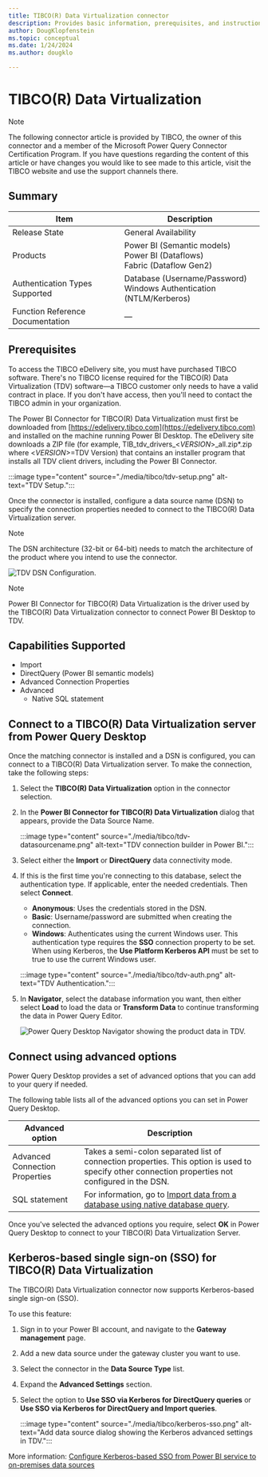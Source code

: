 ```yaml
---
title: TIBCO(R) Data Virtualization connector
description: Provides basic information, prerequisites, and instructions on how to connect to your TIBCO(R) Data Virtualization Server.
author: DougKlopfenstein
ms.topic: conceptual
ms.date: 1/24/2024
ms.author: dougklo

---
```


# TIBCO(R) Data Virtualization

> [!NOTE]
>The following connector article is provided by TIBCO, the owner of this connector and a member of the Microsoft Power Query Connector Certification Program. If you have questions regarding the content of this article or have changes you would like to see made to this article, visit the TIBCO website and use the support channels there.

## Summary

| Item | Description |
| ---- | ----------- |
| Release State | General Availability |
| Products | Power BI (Semantic models)<br/>Power BI (Dataflows)<br/>Fabric (Dataflow Gen2) |
| Authentication Types Supported | Database (Username/Password)<br/>Windows Authentication (NTLM/Kerberos) |
| Function Reference Documentation | &mdash; |

## Prerequisites

To access the TIBCO eDelivery site, you must have purchased TIBCO software. There's no TIBCO license required for the TIBCO(R) Data Virtualization (TDV) software&mdash;a TIBCO customer only needs to have a valid contract in place. If you don't have access, then you'll need to contact the TIBCO admin in your organization.

The Power BI Connector for TIBCO(R) Data Virtualization must first be downloaded from [https://edelivery.tibco.com](https://edelivery.tibco.com) and installed on the machine running Power BI Desktop. The eDelivery site downloads a ZIP file (for example, TIB_tdv_drivers_\<_VERSION_>_all.zip*.zip where \<_VERSION_>=TDV Version) that contains an installer program that installs all TDV client drivers, including the Power BI Connector.

:::image type="content" source="./media/tibco/tdv-setup.png" alt-text="TDV Setup.":::

Once the connector is installed, configure a data source name (DSN) to specify the connection properties needed to connect to the TIBCO(R) Data Virtualization server.

> [!NOTE]
> The DSN architecture (32-bit or 64-bit) needs to match the architecture of the product where you intend to use the connector.

![TDV DSN Configuration.](./media/tibco/tdv_dsn.png)

>[!NOTE]
>Power BI Connector for TIBCO(R) Data Virtualization is the driver used by the TIBCO(R) Data Virtualization connector to connect Power BI Desktop to TDV.

## Capabilities Supported

- Import
- DirectQuery (Power BI semantic models)
- Advanced Connection Properties
- Advanced
  - Native SQL statement

## Connect to a TIBCO(R) Data Virtualization server from Power Query Desktop

Once the matching connector is installed and a DSN is configured, you can connect to a TIBCO(R) Data Virtualization server. To make the connection, take the following steps:

1. Select the **TIBCO(R) Data Virtualization** option in the connector selection.

2. In the **Power BI Connector for TIBCO(R) Data Virtualization** dialog that appears, provide the Data Source Name.

   :::image type="content" source="./media/tibco/tdv-datasourcename.png" alt-text="TDV connection builder in Power BI.":::

3. Select either the **Import** or **DirectQuery** data connectivity mode.

4. If this is the first time you're connecting to this database, select the authentication type. If applicable, enter the needed credentials. Then select **Connect**.
   - **Anonymous**: Uses the credentials stored in the DSN.
   - **Basic**: Username/password are submitted when creating the connection.
   - **Windows**: Authenticates using the current Windows user.  This authentication type requires the **SSO** connection property to be set.  When using Kerberos, the **Use Platform Kerberos API** must be set to true to use the current Windows user.

    :::image type="content" source="./media/tibco/tdv-auth.png" alt-text="TDV Authentication.":::

5. In **Navigator**, select the database information you want, then either select **Load** to load the data or **Transform Data** to continue transforming the data in Power Query Editor.

   ![Power Query Desktop Navigator showing the product data in TDV.](./media/tibco/tdv_navigator.png)

## Connect using advanced options

Power Query Desktop provides a set of advanced options that you can add to your query if needed.

The following table lists all of the advanced options you can set in Power Query Desktop.

| Advanced option | Description |
| --------------- | ----------- |
| Advanced Connection Properties | Takes a semi-colon separated list of connection properties. This option is used to specify other connection properties not configured in the DSN. |
| SQL statement | For information, go to [Import data from a database using native database query](../native-database-query.md). |

Once you've selected the advanced options you require, select **OK** in Power Query Desktop to connect to your TIBCO(R) Data Virtualization Server.

## Kerberos-based single sign-on (SSO) for TIBCO(R) Data Virtualization

The TIBCO(R) Data Virtualization connector now supports Kerberos-based single sign-on (SSO).

To use this feature:

1. Sign in to your Power BI account, and navigate to the **Gateway management** page.

2. Add a new data source under the gateway cluster you want to use.

3. Select the connector in the **Data Source Type** list.

4. Expand the **Advanced Settings** section.

5. Select the option to **Use SSO via Kerberos for DirectQuery queries** or **Use SSO via Kerberos for DirectQuery and Import queries**.

   :::image type="content" source="./media/tibco/kerberos-sso.png" alt-text="Add data source dialog showing the Kerberos advanced settings in TDV.":::

More information: [Configure Kerberos-based SSO from Power BI service to on-premises data sources](/power-bi/connect-data/service-gateway-sso-kerberos)
